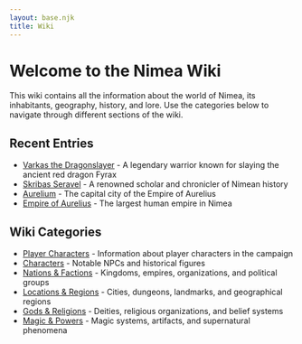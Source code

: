 ```yaml
---
layout: base.njk
title: Wiki
---
```


# Welcome to the Nimea Wiki

This wiki contains all the information about the world of Nimea, its inhabitants, geography, history, and lore. Use the categories below to navigate through different sections of the wiki.

## Recent Entries

* [Varkas the Dragonslayer](characters/varkas-dragonslayer/) - A legendary warrior known for slaying the ancient red dragon Fyrax
* [Skribas Seravel](characters/skribas-seravel/) - A renowned scholar and chronicler of Nimean history
* [Aurelium](locations-regions/aurelium/) - The capital city of the Empire of Aurelius
* [Empire of Aurelius](nations-factions/empire-of-aurelius/) - The largest human empire in Nimea

## Wiki Categories

*   [Player Characters](player-characters/) - Information about player characters in the campaign
*   [Characters](characters/) - Notable NPCs and historical figures
*   [Nations & Factions](nations-factions/) - Kingdoms, empires, organizations, and political groups
*   [Locations & Regions](locations-regions/) - Cities, dungeons, landmarks, and geographical regions
*   [Gods & Religions](gods-religions/) - Deities, religious organizations, and belief systems
*   [Magic & Powers](magic-powers/) - Magic systems, artifacts, and supernatural phenomena
